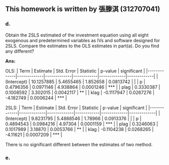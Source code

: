 ## This homework is written by 張滕淇 (312707041)

### d.
Obtain the 2SLS estimated of the investment equation using all eight exogenous and predetermined variables as IVs and software designed for 2SLS. Compare the estimates to the OLS estimates in part(a). Do you find any different?

**Ans:**

OLS:
| Term        | Estimate    | Std. Error  | Statistic  | p-value     | significant |
|-------------|-------------|-------------|------------|-------------|-------------|
| (Intercept) | 10.1257885  | 5.4655465   | 1.852658   | 0.0813742   |             |
| p           | 0.4796356   | 0.0971146   | 4.938864   | 0.0001246   |    ***      |
| plag        | 0.3330387   | 0.1008592   | 3.302015   | 0.0042117   |    **       |
| klag        | -0.1117947  | 0.0267276   | -4.182749  | 0.0006244   |    ***      |



2SLS:
| Term        | Estimate    | Std. Error  | Statistic  | p-value     | significant | 
|-------------|-------------|-------------|------------|-------------|-------------|
| (Intercept) | 9.8231795   | 5.4888546   | 1.78966    | 0.0913376   |             |
| p           | 0.4894543   | 0.0984216   | 4.97304    | 0.0001159   |     ***     |
| plag        | 0.3246063   | 0.1017989   | 3.18870    | 0.0053766   |     **      |
| klag        | -0.1104238  | 0.0268265   | -4.11621   | 0.0007209   |     ***     |

There is no significant different between the estimates of two method.

### e.






